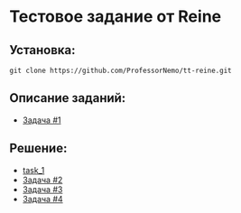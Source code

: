 # Тестовое задание от Reine

## Установка:

```
git clone https://github.com/ProfessorNemo/tt-reine.git
```

## Описание заданий:

- [Задача #1]([https://github.com/ProfessorNemo/tt-reine/blob/master/test_task.pdf)

## Решение:

- [task_1]([https://github.com/ProfessorNemo/tt-reine/tree/master/task_1)
- [Задача #2]([https://github.com/yart/test_reine/tree/master/check_string](https://github.com/ProfessorNemo/tt-reine/blob/master/task_2.rb))
- [Задача #3]([https://github.com/yart/test_reine/tree/master/check_string](https://github.com/ProfessorNemo/tt-reine/blob/master/task_3.rb))
- [Задача #4]([https://github.com/yart/test_reine/tree/master/check_string](https://github.com/ProfessorNemo/tt-reine/blob/master/task_4.rb))
